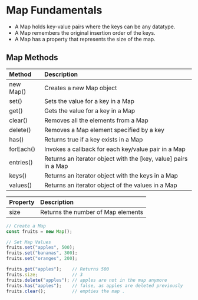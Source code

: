 # Map Fundamentals

- A Map holds key-value pairs where the keys can be any datatype.
- A Map remembers the original insertion order of the keys.
- A Map has a property that represents the size of the map.

## Map Methods

| Method    | Description                                                   |
| :---      |    :----                                                      |  
| new Map() |Creates a new Map object                                       |
| set()     |Sets the value for a key in a Map                              |
| get()     |Gets the value for a key in a Map                              |
| clear()   |Removes all the elements from a Map                            |
| delete()  |Removes a Map element specified by a key                       |
| has()     |Returns true if a key exists in a Map                          |
| forEach() |Invokes a callback for each key/value pair in a Map            |
| entries() |Returns an iterator object with the [key, value] pairs in a Map|
| keys()    |Returns an iterator object with the keys in a Map              |
| values()  |Returns an iterator object of the values in a Map              |

| Property  |Description                                                    |
| :---      |    :----                                                      |
| size      |Returns the number of Map elements                             |

```ts
// Create a Map
const fruits = new Map();

// Set Map Values
fruits.set("apples", 500);
fruits.set("bananas", 300);
fruits.set("oranges", 200);

fruits.get("apples");    // Returns 500
fruits.size;             // 3
fruits.delete("apples"); // apples are not in the map anymore
fruits.has("apples");    // false, as apples are deleted previously
fruits.clear();          // empties the map .
```
